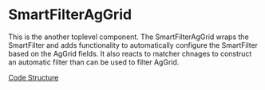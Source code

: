 # SmartFilterAgGrid
This is the another toplevel component. The SmartFilterAgGrid wraps the SmartFilter and adds functionality to automatically configure the SmartFilter based on the AgGrid fields. It also reacts to matcher chnages to construct an automatic filter than can be used to filter AgGrid.

[Code Structure](../Structure.md)